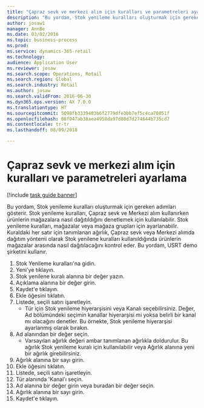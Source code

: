 ```yaml
--- 
title: "Çapraz sevk ve merkezi alım için kuralları ve parametreleri ayarlama"
description: "Bu yordam, Stok yenileme kuralları oluşturmak için gereken adımları gösterir."
author: josaw1
manager: AnnBe
ms.date: 03/02/2016
ms.topic: business-process
ms.prod: 
ms.service: dynamics-365-retail
ms.technology: 
audience: Application User
ms.reviewer: josaw
ms.search.scope: Operations, Retail
ms.search.region: Global
ms.search.industry: Retail
ms.author: josaw
ms.search.validFrom: 2016-06-30
ms.dyn365.ops.version: AX 7.0.0
ms.translationtype: HT
ms.sourcegitcommit: 5098fb3339403b6f2779dfe3bb7ef5c4ca78051f
ms.openlocfilehash: 08f047ab38aea4958da97d80d7d274644b735cd7
ms.contentlocale: tr-tr
ms.lasthandoff: 08/09/2018

---
```

# <a name="set-up-rules-and-parameters-for-cross-docking-and-buyers-push"></a>Çapraz sevk ve merkezi alım için kuralları ve parametreleri ayarlama

[!include [task guide banner](../includes/task-guide-banner.md)]

Bu yordam, Stok yenileme kuralları oluşturmak için gereken adımları gösterir. Stok yenileme kuralları, Çapraz sevk ve Merkezi alım kullanırken ürünlerin mağazalara nasıl dağıtıldığını denetlemek için kullanılabilir. Stok yenileme kuralları, mağazalar veya mağaza grupları için ayarlanabilir. Kuraldaki her satır için tanımlanan ağırlık, Çapraz sevk veya Merkezi alımda dağıtım yöntemi olarak Stok yenilene kuralları kullanıldığında ürünlerin mağazalar arasında nasıl dağıtılacağını kontrol eder. Bu yordam, USRT demo şirketini kullanır.

1. Stok Yenileme kuralları'na gidin.
2. Yeni'ye tıklayın.
3. Stok yenilene kuralı alanına bir değer yazın.
4. Açıklama alanına bir değer girin.
5. Kaydet'e tıklayın.
6. Ekle öğesini tıklatın.
7. Listede, seçili satırı işaretleyin.
    * Tür için Stok yenileme hiyerarşisini veya Kanalı seçebilirsiniz. Değer, Ad bölümündeki seçimin kanallar hiyerarşisi mi yoksa belirli bir kanal mı olacağını denetler.  Bu örnekte, Stok yenileme hiyerarşisi ayarlanmış olarak bırakın.  
8. Ad alanından bir değer seçin.
    * Varsayılan ağırlık değeri ambar tanımlanan ağırlıkla doldurulur.  Bu ağırlık Stok yenileme kuralı için kullanılabilir veya Ağırlık alanına yeni bir ağırlık girebilirsiniz.  
9. Ağırlık alanına bir sayı girin.
10. Ekle öğesini tıklatın.
11. Listede, seçili satırı işaretleyin.
12. Tür alanında 'Kanal'ı seçin.
13. Ad alanına bir değer girin veya buradan bir değer seçin.
14. Ağırlık alanına bir sayı girin.
15. Kaydet'e tıklayın.


